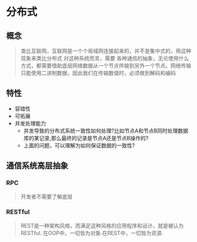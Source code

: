 # 分布式

## 概念
> 类比互联网，互联网是一个个局域网连接起来的，并不是集中式的，用这种现象来类比分布式
> 对这种系统而言，需要
> 各种通信的抽象，无论使用什么方式，都需要借助底层网络数据从一个节点传输到另外一个节点。网络传输只能使用二进制数据，因此我们在传输数值时，必须做到解码和编码

## 特性
- 容错性
- 可拓展
- 并发处理能力
    - 并发导致的分布式系统一致性如何处理?比如节点A和节点B同时处理数据库的某记录,那么最终的记录是节点A还是节点B操作的?
    - 上面的问题，可以理解为如何保证数据的一致性? 

## 通信系统高层抽象

### RPC
> 开发者不需要了解底层

### RESTful
> REST是一种架构风格，而满足这种风格的应用程序和设计，就是被认为RESTful.
> 在OOP中，一切皆为对象.在REST中，一切皆为资源.
